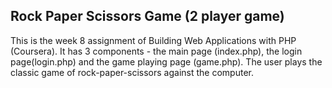 ## Rock Paper Scissors Game (2 player game)

This is the week 8 assignment of Building Web Applications with PHP (Coursera). It has 3 components - the main page (index.php), the login page(login.php) and the game playing page (game.php).
The user plays the classic game of rock-paper-scissors against the computer.
